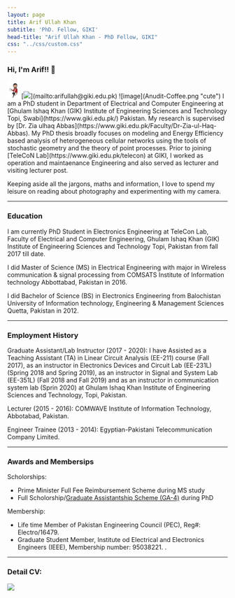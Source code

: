 ```yaml
---
layout: page
title: Arif Ullah Khan
subtitle: 'PhD. Fellow, GIKI'
head-title: "Arif Ullah Khan - PhD Fellow, GIKI"
css: "../css/custom.css"
---
```


### Hi, I'm Arif!! 👋

<img src="Anudit-Coffee.png" height="40px">
[<img src="../img/email.png" height="40px">](mailto:arifullah@giki.edu.pk) 
![image](Anudit-Coffee.png "cute")
I am a PhD student in Department of Electrical and Computer Engineering at [Ghulam Ishaq Khan (GIK) Institute of Engineering Sciences and Technology Topi, Swabi](https://www.giki.edu.pk/) Pakistan. My research is supervised by  [Dr. Zia ulhaq Abbas](https://www.giki.edu.pk/Faculty/Dr-Zia-ul-Haq-Abbas). My PhD thesis broadly focuses on modeling and Energy Efficiency based analysis of heterogeneous cellular networks using the tools of stochastic geometry and the theory of point processes. Prior to joining [TeleCoN Lab](https://www.giki.edu.pk/telecon) at GIKI, I worked as operation and maintaenance Engineering and also served as lecturer and visiting lecturer post.


Keeping aside all the jargons, maths and information, I love to spend my leisure on reading about photography and experimenting with my camera.
 
 ----

### Education
<p class="about-text">
<span class="fa fa-graduation-cap about-icon"></span>
I am currently PhD Student in Electronics Engineering at TeleCon Lab, Faculty of Electrical and Computer Engineering, Ghulam Ishaq Khan (GIK) Institute of Engineering Sciences and Technology Topi, Pakistan from fall 2017 till date.</p> 
 
 
<p class="about-text">
<span class="fa fa-graduation-cap about-icon"></span>
 I did Master of Science (MS) in Electrical Engineering with major in Wireless communication & signal processing from COMSATS Institute of Information technology Abbottabad, Pakistan in 2016.</p>

 
<p class="about-text">
<span class="fa fa-graduation-cap about-icon"></span> 
I did Bachelor of Science (BS) in Electronics Engineering from Balochistan University of Information technology, Engineering & Management Sciences Quetta, Pakistan in 2012.</p>
      
----

### Employment History

<p class="about-text">
<span class="fa fa-briefcase about-icon"></span>
Graduate Assistant/Lab Instructor (2017 - 2020): I have Assisted as a Teaching Assistant (TA) in Linear Circuit Analysis (EE-211) course (Fall
2017), as an instructor in Electronics Devices and Circuit Lab (EE-231L) (Spring 2018 and Spring 2019), as an instructor in Signal and System Lab (EE-351L) (Fall 2018 and Fall 2019) and as an instructor in communication system lab (Sprin 2020) at Ghulam Ishaq Khan Institute of Engineering Sciences and Technology, Topi, Pakistan.</p>
<p class="about-text">
<span class="fa fa-briefcase about-icon"></span>
Lecturer (2015 - 2016): COMWAVE Institute of Information Technology, Abbotabad, Pakistan.</p>
<p class="about-text">
<span class="fa fa-briefcase about-icon"></span>
Engineer Trainee (2013 - 2014): Egyptian-Pakistani Telecommunication Company Limited.</p>

----

### Awards and Membersips

Scholorships:
- Prime Minister Full Fee Reimbursement Scheme during MS study
- Full Scholorship/[Graduate Assistantship Scheme (GA-4)](https://www.giki.edu.pk/Admissions/Graduate/AidAndScholarships) during PhD 

Membership:
- Life time Member of Pakistan Engineering Council (PEC), Reg#: Electro/16479.
- Graduate Student Member, Institute od Electrical and Electronics Engineers (IEEE), Membership number: 95038221.
.

----
### Detail CV:
[<img src="../img/cvicon.jpg" height="65px">](https://arifullahkhan.github.io/books/arifcv.pdf)




